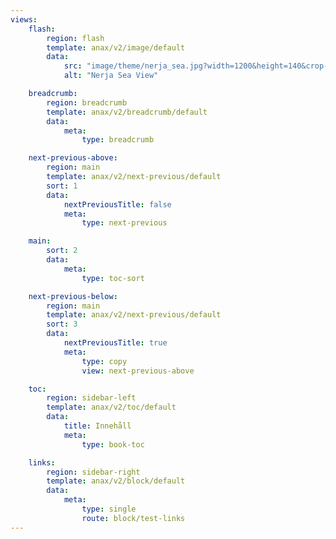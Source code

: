```yaml
---
views:
    flash:
        region: flash
        template: anax/v2/image/default
        data:
            src: "image/theme/nerja_sea.jpg?width=1200&height=140&crop-to-fit"
            alt: "Nerja Sea View"

    breadcrumb:
        region: breadcrumb
        template: anax/v2/breadcrumb/default
        data:
            meta:
                type: breadcrumb

    next-previous-above:
        region: main
        template: anax/v2/next-previous/default
        sort: 1
        data:
            nextPreviousTitle: false
            meta:
                type: next-previous

    main:
        sort: 2
        data:
            meta:
                type: toc-sort

    next-previous-below:
        region: main
        template: anax/v2/next-previous/default
        sort: 3
        data:
            nextPreviousTitle: true
            meta:
                type: copy
                view: next-previous-above

    toc:
        region: sidebar-left
        template: anax/v2/toc/default
        data:
            title: Innehåll
            meta:
                type: book-toc

    links:
        region: sidebar-right
        template: anax/v2/block/default
        data:
            meta:
                type: single
                route: block/test-links
---
```

